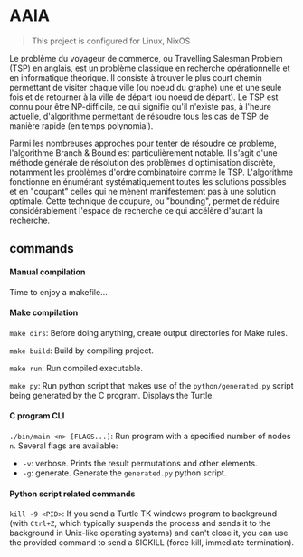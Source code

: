 # AAIA

> This project is configured for Linux, NixOS

Le problème du voyageur de commerce, ou Travelling Salesman Problem (TSP) en anglais, est un problème classique en recherche opérationnelle et en informatique théorique. Il consiste à trouver le plus court chemin permettant de visiter chaque ville (ou noeud du graphe) une et une seule fois et de retourner à la ville de départ (ou noeud de départ). Le TSP est connu pour être NP-difficile, ce qui signifie qu'il n'existe pas, à l'heure actuelle, d'algorithme permettant de résoudre tous les cas de TSP de manière rapide (en temps polynomial).

Parmi les nombreuses approches pour tenter de résoudre ce problème, l'algorithme Branch & Bound est particulièrement notable. Il s'agit d'une méthode générale de résolution des problèmes d'optimisation discrète, notamment les problèmes d'ordre combinatoire comme le TSP. L'algorithme fonctionne en énumérant systématiquement toutes les solutions possibles et en "coupant" celles qui ne mènent manifestement pas à une solution optimale. Cette technique de coupure, ou "bounding", permet de réduire considérablement l'espace de recherche ce qui accélère d'autant la recherche.

## commands

#### Manual compilation

Time to enjoy a makefile...

#### Make compilation

`make dirs`: Before doing anything, create output directories for Make rules.

`make build`: Build by compiling project.

`make run`: Run compiled executable.

`make py`: Run python script that makes use of the `python/generated.py` script being generated by the C program. Displays the Turtle.

#### C program CLI

`./bin/main <n> [FLAGS...]`: Run program with a specified number of nodes `n`. Several flags are available:

+ `-v`: verbose. Prints the result permutations and other elements.
+ `-g`: generate. Generate the `generated.py` python script.

#### Python script related commands

`kill -9 <PID>`: If you send a Turtle TK windows program to background (with `Ctrl+Z`, which typically suspends the process and sends it to the background in Unix-like operating systems) and can't close it, you can use the provided command to send a SIGKILL (force kill, immediate termination).
